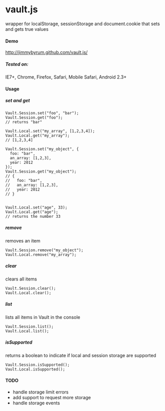 vault.js
===============

wrapper for localStorage, sessionStorage and document.cookie that sets and gets true values

#### Demo
http://jimmybyrum.github.com/vault.js/

##### Tested on:
IE7+, Chrome, Firefox, Safari, Mobile Safari, Android 2.3+

#### Usage

##### set and get
```
Vault.Session.set("foo", "bar");
Vault.Session.get("foo");
// returns "bar"

Vault.Local.set("my_array", [1,2,3,4]);
Vault.Local.get("my_array");
// [1,2,3,4]

Vault.Session.set("my_object", {
  foo: "bar",
  an_array: [1,2,3],
  year: 2012
});
Vault.Session.get("my_object");
// {
//   foo: "bar",
//   an_array: [1,2,3],
//   year: 2012
// }


Vault.Local.set("age", 33);
Vault.Local.get("age");
// returns the number 33
```

##### remove
removes an item
```
Vault.Session.remove("my_object");
Vault.Local.remove("my_array");
```

##### clear
clears all items
```
Vault.Session.clear();
Vault.Local.clear();
```

##### list
lists all items in Vault in the console
```
Vault.Session.list();
Vault.Local.list();
```

##### isSupported
returns a boolean to indicate if local and session storage are supported
```
Vault.Session.isSupported();
Vault.Local.isSupported();
```

#### TODO
- handle storage limit errors
- add support to request more storage
- handle storage events
